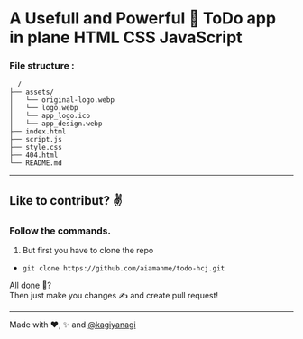 # A Usefull and Powerful 💪 ToDo app in plane HTML CSS JavaScript

### File structure :

```
  /
├── assets/
│   └── original-logo.webp
│   └── logo.webp
│   └── app_logo.ico
│   └── app_design.webp
├── index.html
├── script.js
├── style.css
├── 404.html
└── README.md
```

---

## Like to contribut? ✌️

### Follow the commands.

1. But first you have to clone the repo
- ```git clone https://github.com/aiamanme/todo-hcj.git```

All done 🤔?  
Then just make you changes ✍️ and create pull request!  

---

Made with ❤️, ✨ and [@kagiyanagi](https://github.com/kagiyanagi)
